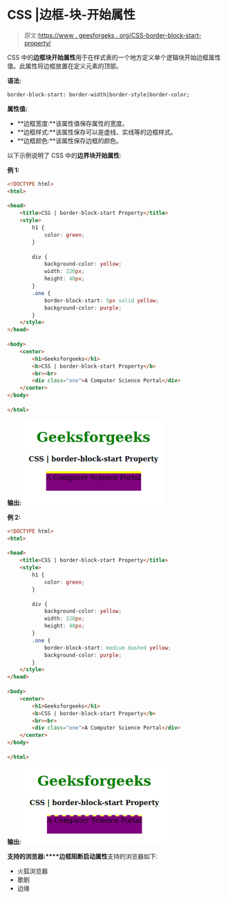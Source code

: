 # CSS |边框-块-开始属性

> 原文:[https://www . geesforgeks . org/CSS-border-block-start-property/](https://www.geeksforgeeks.org/css-border-block-start-property/)

CSS 中的**边框块开始属性**用于在样式表的一个地方定义单个逻辑块开始边框属性值。此属性将边框放置在定义元素的顶部。

**语法:**

```html
border-block-start: border-width|border-style|border-color;
```

**属性值:**

*   **边框宽度:**该属性值保存属性的宽度。
*   **边框样式:**该属性保存可以是虚线、实线等的边框样式。
*   **边框颜色:**该属性保存边框的颜色。

以下示例说明了 CSS 中的**边界块开始属性**:

**例 1:**

```html
<!DOCTYPE html>
<html>

<head>
    <title>CSS | border-block-start Property</title>
    <style>
        h1 {
            color: green;
        }

        div {
            background-color: yellow;
            width: 220px;
            height: 40px;
        }
        .one {
            border-block-start: 5px solid yellow;
            background-color: purple;
        }
    </style>
</head>

<body>
    <center>
        <h1>Geeksforgeeks</h1>
        <b>CSS | border-block-start Property</b>
        <br><br>
        <div class="one">A Computer Science Portal</div>
    </center>
</body>

</html>
```

**输出:**
![](img/c57afdd32b923a087e8be2bf1ce25041.png)

**例 2:**

```html
<!DOCTYPE html>
<html>

<head>
    <title>CSS | border-block-start Property</title>
    <style>
        h1 {
            color: green;
        }

        div {
            background-color: yellow;
            width: 220px;
            height: 40px;
        }
        .one {
            border-block-start: medium dashed yellow;
            background-color: purple;
        }
    </style>
</head>

<body>
    <center>
        <h1>Geeksforgeeks</h1>
        <b>CSS | border-block-start Property</b>
        <br><br>
        <div class="one">A Computer Science Portal</div>
    </center>
</body>

</html>
```

**输出:**
![](img/e20283777363e783072b571ac460c68e.png)

**支持的浏览器:****边框阻断启动属性**支持的浏览器如下:

*   火狐浏览器
*   歌剧
*   边缘